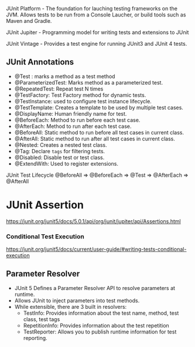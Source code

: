 JUnit Platform - The foundation for lauching testing frameworks on the JVM. Allows tests to be run from a Console Laucher, or build tools such as Maven and Gradle.

JUnit Jupiter - Programming model for writing tests and extensions to JUnit

JUnit Vintage - Provides a test engine for running JUnit3 and JUnit 4 tests.

## JUnit Annotations

- @Test : marks a method as a test method
- @ParameterizedTest: Marks method as a parameterized test.
- @RepeatedTest: Repeat test N times
- @TestFactory: Test Factory method for dynamic tests.
- @TestInstance: used to configure test instance lifecycle.
- @TestTemplate: Creates a template to be used by multiple test cases.
- @DisplayName: Human friendly name for test.
- @BeforeEach: Method to run before each test case.
- @AfterEach: Method to run after each test case.
- @BeforeAll: Static method to run before all test cases in current class.
- @AfterAll: Static method to run after all test cases in current class.
- @Nested: Creates a nested test class.
- @Tag: Declare `tags` for filtering tests.
- @Disabled: Disable test or test class.
- @ExtendWith: Used to register extensions.


JUnit Test Lifecycle
@BeforeAll => @BeforeEach => @Test => @AfterEach => @AfterAll

# JUnit Assertion

https://junit.org/junit5/docs/5.0.1/api/org/junit/jupiter/api/Assertions.html





### Conditional Test Execution
https://junit.org/junit5/docs/current/user-guide/#writing-tests-conditional-execution




## Parameter Resolver

- JUnit 5 Defines a Parameter Resolver API to resolve parameters at runtime.
- Allows JUnit to inject parameters into test methods.
- While extensible, there are 3 built in resolvers:
  - TestInfo: Provides information about the test name, method, test class, test tags
  - RepetitionInfo: Provides information about the test repetition
  - TestReporter: Allows you to publish runtime information for test reporting.